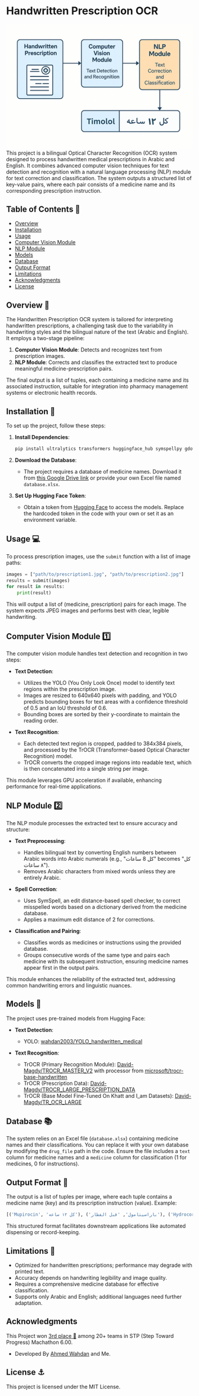 # Handwritten Prescription OCR
![](Illustration.png)
This project is a bilingual Optical Character Recognition (OCR) system designed to process handwritten medical prescriptions in Arabic and English. It combines advanced computer vision techniques for text detection and recognition with a natural language processing (NLP) module for text correction and classification. The system outputs a structured list of key-value pairs, where each pair consists of a medicine name and its corresponding prescription instruction.

## Table of Contents 📃

- [Overview](#overview)
- [Installation](#installation)
- [Usage](#usage)
- [Computer Vision Module](#computer-vision-module)
- [NLP Module](#nlp-module)
- [Models](#models)
- [Database](#database)
- [Output Format](#output-format)
- [Limitations](#limitations)
- [Acknowledgments](#acknowledgments)
- [License](#license)

## Overview 👀

The Handwritten Prescription OCR system is tailored for interpreting handwritten prescriptions, a challenging task due to the variability in handwriting styles and the bilingual nature of the text (Arabic and English). It employs a two-stage pipeline:

1. **Computer Vision Module**: Detects and recognizes text from prescription images.
2. **NLP Module**: Corrects and classifies the extracted text to produce meaningful medicine-prescription pairs.

The final output is a list of tuples, each containing a medicine name and its associated instruction, suitable for integration into pharmacy management systems or electronic health records.

## Installation 🚀

To set up the project, follow these steps:

1. **Install Dependencies**:
   ```bash
   pip install ultralytics transformers huggingface_hub symspellpy gdown
   ```

2. **Download the Database**:
   - The project requires a database of medicine names. Download it from [this Google Drive link](https://drive.google.com/uc?id=1iKhMK4R6HP3kq3v4pLONPXArtVYAPn2D) or provide your own Excel file named `database.xlsx`.

3. **Set Up Hugging Face Token**:
   - Obtain a token from [Hugging Face](https://huggingface.co/settings/tokens) to access the models. Replace the hardcoded token in the code with your own or set it as an environment variable.

## Usage 💻

To process prescription images, use the `submit` function with a list of image paths:

```python
images = ["path/to/prescription1.jpg", "path/to/prescription2.jpg"]
results = submit(images)
for result in results:
    print(result)
```

This will output a list of (medicine, prescription) pairs for each image. The system expects JPEG images and performs best with clear, legible handwriting.

## Computer Vision Module 1️⃣

The computer vision module handles text detection and recognition in two steps:

- **Text Detection**:
  - Utilizes the YOLO (You Only Look Once) model to identify text regions within the prescription image.
  - Images are resized to 640x640 pixels with padding, and YOLO predicts bounding boxes for text areas with a confidence threshold of 0.5 and an IoU threshold of 0.6.
  - Bounding boxes are sorted by their y-coordinate to maintain the reading order.

- **Text Recognition**:
  - Each detected text region is cropped, padded to 384x384 pixels, and processed by the TrOCR (Transformer-based Optical Character Recognition) model.
  - TrOCR converts the cropped image regions into readable text, which is then concatenated into a single string per image.

This module leverages GPU acceleration if available, enhancing performance for real-time applications.

## NLP Module 2️⃣

The NLP module processes the extracted text to ensure accuracy and structure:

- **Text Preprocessing**:
  - Handles bilingual text by converting English numbers between Arabic words into Arabic numerals (e.g., "كل 8 ساعات" becomes "كل ٨ ساعات").
  - Removes Arabic characters from mixed words unless they are entirely Arabic.

- **Spell Correction**:
  - Uses SymSpell, an edit distance-based spell checker, to correct misspelled words based on a dictionary derived from the medicine database.
  - Applies a maximum edit distance of 2 for corrections.

- **Classification and Pairing**:
  - Classifies words as medicines or instructions using the provided database.
  - Groups consecutive words of the same type and pairs each medicine with its subsequent instruction, ensuring medicine names appear first in the output pairs.

This module enhances the reliability of the extracted text, addressing common handwriting errors and linguistic nuances.

## Models 🤗

The project uses pre-trained models from Hugging Face:

- **Text Detection**:
  - YOLO: [wahdan2003/YOLO_handwritten_medical](https://huggingface.co/wahdan2003/YOLO_handwritten_medical)

- **Text Recognition**:
  - TrOCR (Primary Recognition Module): [David-Magdy/TROCR_MASTER_V2](https://huggingface.co/David-Magdy/TROCR_MASTER_V2) with processor from [microsoft/trocr-base-handwritten](https://huggingface.co/microsoft/trocr-base-handwritten)
  - TrOCR (Prescription Data): [David-Magdy/TROCR_LARGE_PRESCRIPTION_DATA](https://huggingface.co/David-Magdy/TROCR_LARGE_PRESCRIPTION_DATA)
  - TrOCR (Base Model Fine-Tuned On Khatt and I_am Datasets): [David-Magdy/TR_OCR_LARGE](https://huggingface.co/David-Magdy/TR_OCR_LARGE)


## Database 📚

The system relies on an Excel file (`database.xlsx`) containing medicine names and their classifications. You can replace it with your own database by modifying the `drug_file` path in the code. Ensure the file includes a `text` column for medicine names and a `medicine` column for classification (1 for medicines, 0 for instructions).

## Output Format 📄

The output is a list of tuples per image, where each tuple contains a medicine name (key) and its prescription instruction (value). Example:

```python
[('Mupirocin', 'كل ١٢ ساعه'), ('باراسيتامول', 'قبل الفطار'), ('Hydrocortisone', 'مرتين يوميا')]
```

This structured format facilitates downstream applications like automated dispensing or record-keeping.

## Limitations 🧱

- Optimized for handwritten prescriptions; performance may degrade with printed text.
- Accuracy depends on handwriting legibility and image quality.
- Requires a comprehensive medicine database for effective classification.
- Supports only Arabic and English; additional languages need further adaptation.

## Acknowledgments
This Project won [3rd place 🥉](https://www.linkedin.com/posts/stpegypt_stpabr25-20abryears-aesaeuafdaexafgaezafeaerafgabraexafcaezafgaeqafcaeuafcaep-activity-7328352413533290496-Rr9N?utm_source=share&utm_medium=member_desktop&rcm=ACoAAEdix5cBwVNbW1Z2g3kLXaVwu6tNgrRE8xQ) among 20+ teams in STP (Step Toward Progress) Machathon 6.00.
- Developed By [Ahmed Wahdan](https://github.com/Ahmedwahdan2003) and Me.

## License ⚓

This project is licensed under the MIT License.
